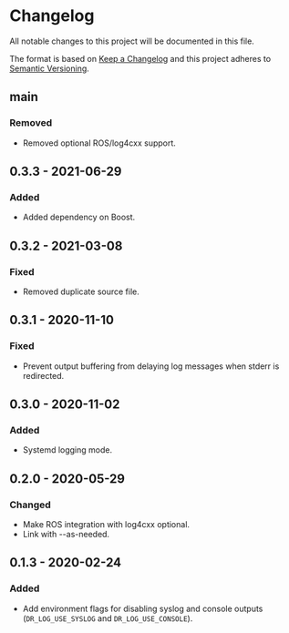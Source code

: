 # Changelog
All notable changes to this project will be documented in this file.

The format is based on [Keep a Changelog](https://keepachangelog.com/en/1.0.0/) and this project adheres to [Semantic Versioning](https://semver.org/spec/v2.0.0.html).

## main
### Removed
- Removed optional ROS/log4cxx support.

## 0.3.3 - 2021-06-29
### Added
- Added dependency on Boost.

## 0.3.2 - 2021-03-08
### Fixed
- Removed duplicate source file.

## 0.3.1 - 2020-11-10
### Fixed
- Prevent output buffering from delaying log messages when stderr is redirected.

## 0.3.0 - 2020-11-02
### Added
- Systemd logging mode.

## 0.2.0 - 2020-05-29
### Changed
- Make ROS integration with log4cxx optional.
- Link with --as-needed.

## 0.1.3 - 2020-02-24
### Added
- Add environment flags for disabling syslog and console outputs (`DR_LOG_USE_SYSLOG` and `DR_LOG_USE_CONSOLE`).
